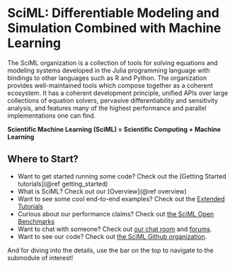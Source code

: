 # SciML: Differentiable Modeling and Simulation Combined with Machine Learning

The SciML organization is a collection of tools for solving equations and modeling systems
developed in the Julia programming language with bindings to other languages such as R and
Python. The organization provides well-maintained tools which compose together as a
coherent ecosystem. It has a coherent development principle, unified APIs over large
collections of equation solvers, pervasive differentiability and sensitivity analysis, and
features many of the highest performance and parallel implementations one can find.

**Scientific Machine Learning (SciML) = Scientific Computing + Machine Learning**

## Where to Start?

* Want to get started running some code? Check out the [Getting Started tutorials](@ref getting_started)
* What is SciML? Check out our [Overview](@ref overview)
* Want to see some cool end-to-end examples? Check out the [Extended Tutorials](https://tutorials.sciml.ai/dev/)
* Curious about our performance claims? Check out [the SciML Open Benchmarks](https://benchmarks.sciml.ai/dev/)
* Want to chat with someone? Check out [our chat room](https://julialang.zulipchat.com/#narrow/stream/279055-sciml-bridged) and [forums](https://discourse.julialang.org/).
* Want to see our code? Check out [the SciML Github organization](https://github.com/SciML).

And for diving into the details, use the bar on the top to navigate to the submodule of
interest!
